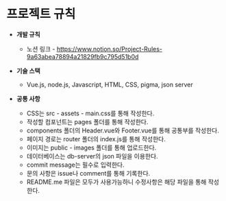 # 프로젝트 규칙


- **개발 규칙**
  - 노션 링크 - https://www.notion.so/Project-Rules-9a63abea78894a21829fb9c795d51b0d

- **기술 스택**
  - Vue.js, node.js, Javascript, HTML, CSS, pigma, json server

- **공통 사항**
  - CSS는 src - assets - main.css를 통해 작성한다.
  - 작성할 컴포넌트는 pages 폴더를 통해 작성한다.
  - components 폴더의 Header.vue와 Footer.vue를 통해 공통부를 작성한다.
  - 페이지 경로는 router 폴더의 index.js를 통해 작성한다.
  - 이미지는 public - images 폴더를 통해 업로드한다.
  - 데이터베이스는 db-server의 json 파일을 이용한다.
  - commit message는 필수로 입력한다.
  - 문의 사항은 issue나 comment를 통해 기록한다.
  - README.me 파일은 모두가 사용가능하니 수정사항은 해당 파일을 통해 작성한다.

